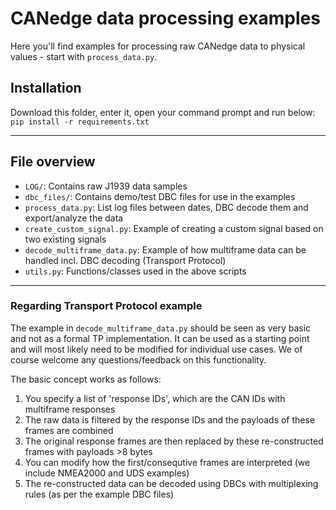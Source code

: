 # CANedge data processing examples

Here you'll find examples for processing raw CANedge data to physical values - start with `process_data.py`.

## Installation 

Download this folder, enter it, open your command prompt and run below:  
  ``pip install -r requirements.txt``
  
--- 

## File overview

- `LOG/`: Contains raw J1939 data samples
- `dbc_files/`: Contains demo/test DBC files for use in the examples
- `process_data.py`: List log files between dates, DBC decode them and export/analyze the data 
- `create_custom_signal.py`: Example of creating a custom signal based on two existing signals 
- `decode_multiframe_data.py`: Example of how multiframe data can be handled incl. DBC decoding (Transport Protocol)
- `utils.py`: Functions/classes used in the above scripts 

---

### Regarding Transport Protocol example 
The example in `decode_multiframe_data.py` should be seen as very basic and not as a formal TP implementation. It can be used as a starting point and will most likely need to be modified for individual use cases. We of course welcome any questions/feedback on this functionality. 

The basic concept works as follows:

1. You specify a list of 'response IDs', which are the CAN IDs with multiframe responses  
2. The raw data is filtered by the response IDs and the payloads of these frames are combined  
3. The original response frames are then replaced by these re-constructed frames with payloads >8 bytes  
4. You can modify how the first/consequtive frames are interpreted (we include NMEA2000 and UDS examples)  
5. The re-constructed data can be decoded using DBCs with multiplexing rules (as per the example DBC files)  
